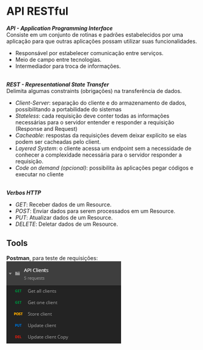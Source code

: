 # API RESTful

***API - Application Programming Interface***
<br>Consiste em um conjunto de rotinas e padrões estabelecidos por uma aplicação para que outras aplicações possam utilizar suas funcionalidades.

- Responsável por estabelecer comunicação entre serviços.
- Meio de campo entre tecnologias.
- Intermediador para troca de informações.

<br>***REST - Representational State Transfer***
<br>Delimita algumas constraints (obrigações) na transferência de dados.

- *Client-Server*: separação do cliente e do armazenamento de dados, possibilitando a portabilidade do sistemas
- *Stateless*: cada requisição deve conter todas as informações necessárias para o servidor entender e responder a requisição (Response and Request)
- *Cacheable*: respostas da requisições devem deixar explícito se elas podem ser cacheadas pelo client.
- *Layered System*: o cliente acessa um endpoint sem a necessidade de conhecer a complexidade necessária para o servidor responder a requisição.
- *Code on demand (opcional)*: possibilita às aplicações pegar códigos e executar no cliente

<br>***Verbos HTTP***

- *GET*: Receber dados de um Resource.
- *POST*: Enviar dados para serem processados em um Resource.
- *PUT*: Atualizar dados de um Resource.
- *DELETE*: Deletar dados de um Resource.

## Tools

**Postman**, para teste de requisições:
<br><img src="postman-requests.jpg" alt="Print - Postman request list">